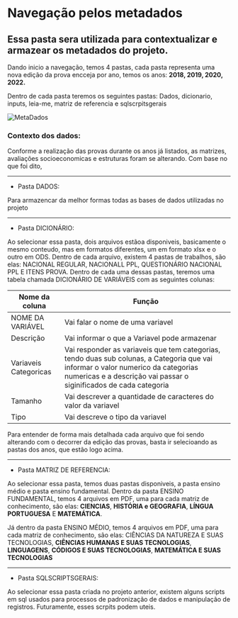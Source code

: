 # Navegação pelos metadados

## Essa pasta sera utilizada para contextualizar e armazear os metadados do projeto.

Dando inicio a navegação, temos 4 pastas, cada pasta representa uma nova edição da prova encceja por ano, temos os anos: **2018, 2019, 2020, 2022.**

Dentro de cada pasta teremos os seguintes pastas: Dados, dicionario, inputs, leia-me, matriz de referencia e sqlscrpitsgerais

![MetaDados](https://github.com/artabreupuc/Projeto5GP4V3/assets/141786256/7deb7629-eaa6-4b7c-91f0-9a2d6beaa9b8)

### **Contexto dos dados:**

Conforme a realização das provas durante os anos já listados, as matrizes, avaliações socioeconomicas e estruturas foram se alterando. Com base no que foi dito,

---

* Pasta DADOS:

Para armazencar da melhor formas todas as bases de dados utilizadas no projeto

---

* Pasta DICIONÁRIO:

Ao selecionar essa pasta, dois arquivos estãoa disponiveis, basicamente o mesmo conteudo, mas em formatos diferentes, um em formato xlsx e o outro em ODS. Dentro de cada arquivo, existem 4 pastas de trabalhos, são elas: NACIONAL REGULAR, NACIONALL PPL, QUESTIONÁRIO NACIONAL PPL E ITENS PROVA. Dentro de cada uma dessas pastas, teremos uma tabela chamada DICIONÁRIO DE VARIÁVEIS com as seguintes colunas:

Nome da coluna | Função
--------- | ------
NOME DA VARIÁVEL | Vai falar o nome de uma variavel
Descrição | Vai informar o que a Variavel pode armazenar
Variaveis Categoricas | Vai responder as variaveis que tem categorias, tendo duas sub colunas, a Categoria que vai informar o valor numerico da categorias numericas e a descrição vai passar o siginificados de cada categoria 
Tamanho | Vai descrever a quantidade de caracteres do valor da variavel
Tipo | Vai descreve o tipo da variavel

Para entender de forma mais detalhada cada arquivo que foi sendo alterando com o decorrer da edição das provas, basta ir selecioando as pastas dos anos, que estão logo acima.

---

* Pasta MATRIZ DE REFERENCIA:

Ao selecionar essa pasta, temos duas pastas disponiveis, a pasta ensino médio e pasta ensino fundamental. Dentro da pasta ENSINO FUNDAMENTAL, temos 4 arquivos em PDF, uma para cada matriz de conhecimento, são elas: **CIENCIAS**, **HISTÓRIA e GEOGRAFIA**, **LÍNGUA PORTUGUESA** E **MATEMÁTICA**.

Já dentro da pasta ENSINO MÉDIO, temos 4 arquivos em PDF, uma para cada matriz de conhecimento, são elas: CIÊNCIAS DA NATUREZA E SUAS TECNOLOGIAS, **CIÊNCIAS HUMANAS E SUAS TECNOLOGIAS**, **LINGUAGENS**, **CÓDIGOS E SUAS TECNOLOGIAS**, **MATEMÁTICA E SUAS TECNOLOGIAS**

---

* Pasta SQLSCRIPTSGERAIS:

Ao selecionar essa pasta criada no projeto anterior, existem alguns scripts em sql usados para processos de padronização de dados e manipulação de registros. Futuramente, esses scrpits podem uteis.
